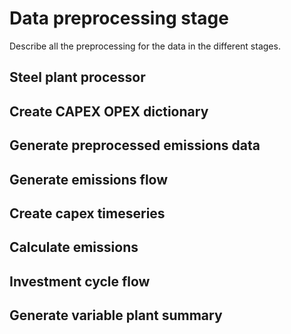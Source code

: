 # Data preprocessing stage

Describe all the preprocessing for the data in the different stages.

## Steel plant processor

## Create CAPEX OPEX dictionary

## Generate preprocessed emissions data

## Generate emissions flow

## Create capex timeseries

## Calculate emissions

## Investment cycle flow

## Generate variable plant summary
